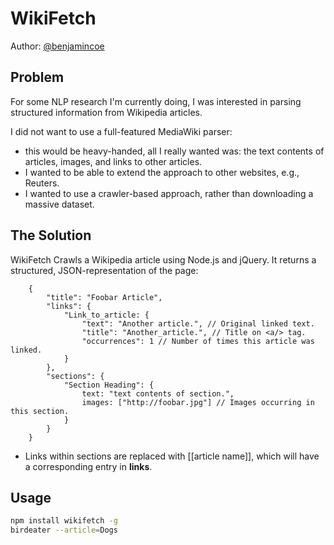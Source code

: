 WikiFetch
=========

Author: [@benjamincoe](https://twitter.com/#/benjamincoe)

Problem
-------

For some NLP research I'm currently doing, I was interested in parsing structured information from Wikipedia articles.

I did not want to use a full-featured MediaWiki parser:

* this would be heavy-handed, all I really wanted was: the text contents of articles, images, and links to other articles.
* I wanted to be able to extend the approach to other websites, e.g., Reuters.
* I wanted to use a crawler-based approach, rather than downloading a massive dataset.

The Solution
------------

WikiFetch Crawls a Wikipedia article using Node.js and jQuery. It returns a structured, JSON-representation of the page:

```javscript
	{
		"title": "Foobar Article",
		"links": {
			"Link_to_article: {
				"text": "Another article.", // Original linked text.
				"title": "Another_article.", // Title on <a/> tag.
				"occurrences": 1 // Number of times this article was linked.
			}
		},
		"sections": {
			"Section Heading": {
				text: "text contents of section.",
				images: ["http://foobar.jpg"] // Images occurring in this section.
			}
		}
	}
```

* Links within sections are replaced with [[article name]], which will have a corresponding entry in **links**.

Usage
-----

```bash
npm install wikifetch -g
birdeater --article=Dogs
```